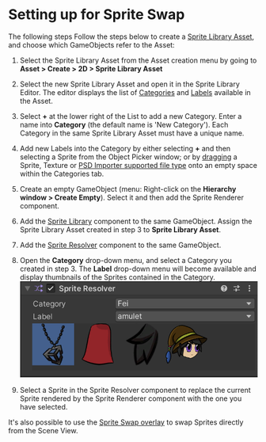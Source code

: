 # Setting up for Sprite Swap
The following steps
Follow the steps below to create a [Sprite Library Asset](SL-Asset.md), and choose which GameObjects refer to the Asset:

1. Select the Sprite Library Asset from the Asset creation menu by going to **Asset > Create > 2D > Sprite Library Asset**

2. Select the new Sprite Library Asset and open it in the Sprite Library Editor. The editor displays the list of [Categories](SL-Asset.md#Categories) and [Labels](SL-Asset.md#Labels) available in the Asset.

3. Select **+** at the lower right of the List to add a new Category. Enter a name into **Category** (the default name is 'New Category'). Each Category in the same Sprite Library Asset must have a unique name.

4. Add new Labels into the Category by either selecting **+** and then selecting a Sprite from the Object Picker window; or by [dragging](SL-Asset.md#drag-and-drop) a Sprite, Texture or [PSD Importer supported file type](#PreparingArtwork.md) onto an empty space within the Categories tab.

5. Create an empty GameObject (menu: Right-click on the **Hierarchy window > Create Empty**). Select it and then add the Sprite Renderer component.

6. Add the [Sprite Library](SL-component.md) component to the same GameObject. Assign the Sprite Library Asset created in step 3 to **Sprite Library Asset**.

7. Add the [Sprite Resolver](SL-Resolver.md) component to the same GameObject.

8. Open the **Category** drop-down menu, and select a Category you created in step 3. The **Label** drop-down menu will become available and display thumbnails of the Sprites contained in the Category.<br/>![The Label drop-down menu displays display thumbnails of the four sprites contained in the category.](images/2D-animation-SResolver-properties.png)

9. Select a Sprite in the Sprite Resolver component to replace the current Sprite rendered by the Sprite Renderer component with the one you have selected.

It's also possible to use the [Sprite Swap overlay](CharacterParts.md#sprite-resolver-scene-view-overlay) to swap Sprites directly from the Scene View.